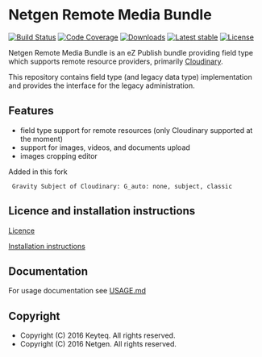 # Netgen Remote Media Bundle

[![Build Status](https://img.shields.io/travis/netgen/NetgenRemoteMediaBundle.svg?style=flat-square)](https://travis-ci.org/netgen/NetgenRemoteMediaBundle)
[![Code Coverage](https://img.shields.io/codecov/c/github/netgen/NetgenRemoteMediaBundle.svg?style=flat-square)](https://codecov.io/gh/netgen/NetgenRemoteMediaBundle)
[![Downloads](https://img.shields.io/packagist/dt/netgen/remote-media-bundle.svg?style=flat-square)](https://packagist.org/packages/netgen/remote-media-bundle)
[![Latest stable](https://img.shields.io/packagist/v/netgen/remote-media-bundle.svg?style=flat-square)](https://packagist.org/packages/netgen/remote-media-bundle)
[![License](https://img.shields.io/github/license/netgen/NetgenRemoteMediaBundle.svg?style=flat-square)](LICENCE)

Netgen Remote Media Bundle is an eZ Publish bundle providing field type which supports remote resource providers, primarily [Cloudinary](http://cloudinary.com/).

This repository contains field type (and legacy data type) implementation and provides the interface for the legacy administration. 

## Features

* field type support for remote resources (only Cloudinary supported at the moment)
* support for images, videos, and documents upload
* images cropping editor

Added in this fork
```
 Gravity Subject of Cloudinary: G_auto: none, subject, classic 
```

## Licence and installation instructions

[Licence](LICENCE)

[Installation instructions](docs/INSTALL.md)

## Documentation

For usage documentation see [USAGE.md](docs/USAGE.md)

## Copyright

* Copyright (C) 2016 Keyteq. All rights reserved.
* Copyright (C) 2016 Netgen. All rights reserved.
